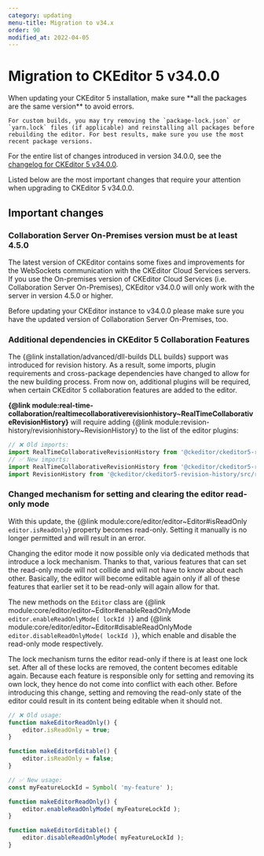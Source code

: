 ```yaml
---
category: updating
menu-title: Migration to v34.x
order: 90
modified_at: 2022-04-05
---
```


# Migration to CKEditor 5 v34.0.0

<info-box>
	When updating your CKEditor 5 installation, make sure **all the packages are the same version** to avoid errors.

	For custom builds, you may try removing the `package-lock.json` or `yarn.lock` files (if applicable) and reinstalling all packages before rebuilding the editor. For best results, make sure you use the most recent package versions.
</info-box>

For the entire list of changes introduced in version 34.0.0, see the [changelog for CKEditor 5 v34.0.0](https://github.com/ckeditor/ckeditor5/blob/stable/CHANGELOG.md#3400-2022-04-08).

Listed below are the most important changes that require your attention when upgrading to CKEditor 5 v34.0.0.

## Important changes

### Collaboration Server On-Premises version must be at least 4.5.0

 The latest version of CKEditor contains some fixes and improvements for the WebSockets communication with the CKEditor Cloud Services servers. If you use the On-premises version of CKEditor Cloud Services (i.e. Collaboration Server On-Premises), CKEditor v34.0.0 will only work with the server in version 4.5.0 or higher.

 Before updating your CKEditor instance to v34.0.0 please make sure you have the updated version of Collaboration Server On-Premises, too.

### Additional dependencies in CKEditor 5 Collaboration Features

The {@link installation/advanced/dll-builds DLL builds} support was introduced for revision history. As a result, some imports, plugin requirements and cross-package dependencies have changed to allow for the new building process. From now on, additional plugins will be required, when certain CKEditor 5 collaboration features are added to the editor.

**{@link module:real-time-collaboration/realtimecollaborativerevisionhistory~RealTimeCollaborativeRevisionHistory}** will require adding {@link module:revision-history/revisionhistory~RevisionHistory} to the list of the editor plugins:

```js
// ❌ Old imports:
import RealTimeCollaborativeRevisionHistory from '@ckeditor/ckeditor5-real-time-collaboration/src/realtimecollaborativerevisionhistory';
// ✅ New imports:
import RealTimeCollaborativeRevisionHistory from '@ckeditor/ckeditor5-real-time-collaboration/src/realtimecollaborativerevisionhistory';
import RevisionHistory from '@ckeditor/ckeditor5-revision-history/src/revisionhistory';
```

### Changed mechanism for setting and clearing the editor read-only mode

With this update, the {@link module:core/editor/editor~Editor#isReadOnly `editor.isReadOnly`} property becomes read-only. Setting it manually is no longer permitted and will result in an error.

Changing the editor mode it now possible only via dedicated methods that introduce a lock mechanism. Thanks to that, various features that can set the read-only mode will not collide and will not have to know about each other. Basically, the editor will become editable again only if all of these features that earlier set it to be read-only will again allow for that.

The new methods on the `Editor` class are {@link module:core/editor/editor~Editor#enableReadOnlyMode `editor.enableReadOnlyMode( lockId )`}  and {@link module:core/editor/editor~Editor#disableReadOnlyMode `editor.disableReadOnlyMode( lockId )`}, which enable and disable the read-only mode respectively.

The lock mechanism turns the editor read-only if there is at least one lock set. After all of these locks are removed, the content becomes editable again. Because each feature is responsible only for setting and removing its own lock, they hence do not come into conflict with each other. Before introducing this change, setting and removing the read-only state of the editor could result in its content being editable when it should not.

```js
// ❌ Old usage:
function makeEditorReadOnly() {
	editor.isReadOnly = true;
}

function makeEditorEditable() {
	editor.isReadOnly = false;
}

// ✅ New usage:
const myFeatureLockId = Symbol( 'my-feature' );

function makeEditorReadOnly() {
	editor.enableReadOnlyMode( myFeatureLockId );
}

function makeEditorEditable() {
	editor.disableReadOnlyMode( myFeatureLockId );
}
```

